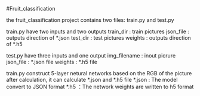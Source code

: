 #Fruit_classification

the fruit_classification project contains two files: train.py and test.py

 train.py have two inputs				 and two outputs
 	train_dir : train pictures				json_file : outputs direction of *.json
	test_dir  : test pictures				weights	  : outputs direction of *.h5


 test.py have three inputs				and one output
	img_filename : inout picrure
	json_file	 : *.json file
	weights		 : *.h5 file




 train.py construct 5-layer netural networks based on the RGB of the picture
 after calculation, it can calculate *.json and *.h5 file
 *.json : The model convert to JSON format
 *.h5   ：The network weights are written to h5 format



